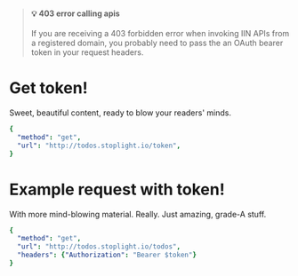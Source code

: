 <!-- theme: danger -->

> #### 💡 403 error calling apis
>
> If you are receiving a 403 forbidden error when invoking IIN APIs from a registered domain, you probably need to pass the an OAuth bearer token in your request headers.

<!--
type: tab
title: Token API
-->

# Get token!

Sweet, beautiful content, ready to blow your readers' minds.
```yaml http
{
  "method": "get",
  "url": "http://todos.stoplight.io/token",
}
```


<!--
type: tab
title: Request with token
-->

# Example request with token!

With more mind-blowing material. Really. Just amazing, grade-A stuff.
```yaml http
{
  "method": "get",
  "url": "http://todos.stoplight.io/todos",
  "headers": {"Authorization": "Bearer $token"}
}
```

<!-- type: tab-end -->
